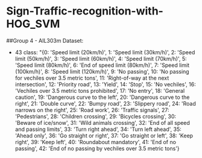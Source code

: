 ﻿# Sign-Traffic-recognition-with-HOG_SVM
##Group 4 - AIL303m
Dataset:
- 43 class: "{0: 'Speed limit (20km/h)',
 1: 'Speed limit (30km/h)',
 2: 'Speed limit (50km/h)',
 3: 'Speed limit (60km/h)',
 4: 'Speed limit (70km/h)',
 5: 'Speed limit (80km/h)',
 6: 'End of speed limit (80km/h)',
 7: 'Speed limit (100km/h)',
 8: 'Speed limit (120km/h)',
 9: 'No passing',
 10: 'No passing for vechiles over 3.5 metric tons',
 11: 'Right-of-way at the next intersection',
 12: 'Priority road',
 13: 'Yield',
 14: 'Stop',
 15: 'No vechiles',
 16: 'Vechiles over 3.5 metric tons prohibited',
 17: 'No entry',
 18: 'General caution',
 19: 'Dangerous curve to the left',
 20: 'Dangerous curve to the right',
 21: 'Double curve',
 22: 'Bumpy road',
 23: 'Slippery road',
 24: 'Road narrows on the right',
 25: 'Road work',
 26: 'Traffic signals',
 27: 'Pedestrians',
 28: 'Children crossing',
 29: 'Bicycles crossing',
 30: 'Beware of ice/snow',
 31: 'Wild animals crossing',
 32: 'End of all speed and passing limits',
 33: 'Turn right ahead',
 34: 'Turn left ahead',
 35: 'Ahead only',
 36: 'Go straight or right',
 37: 'Go straight or left',
 38: 'Keep right',
 39: 'Keep left',
 40: 'Roundabout mandatory',
 41: 'End of no passing',
 42: 'End of no passing by vechiles over 3.5 metric tons'}
  
